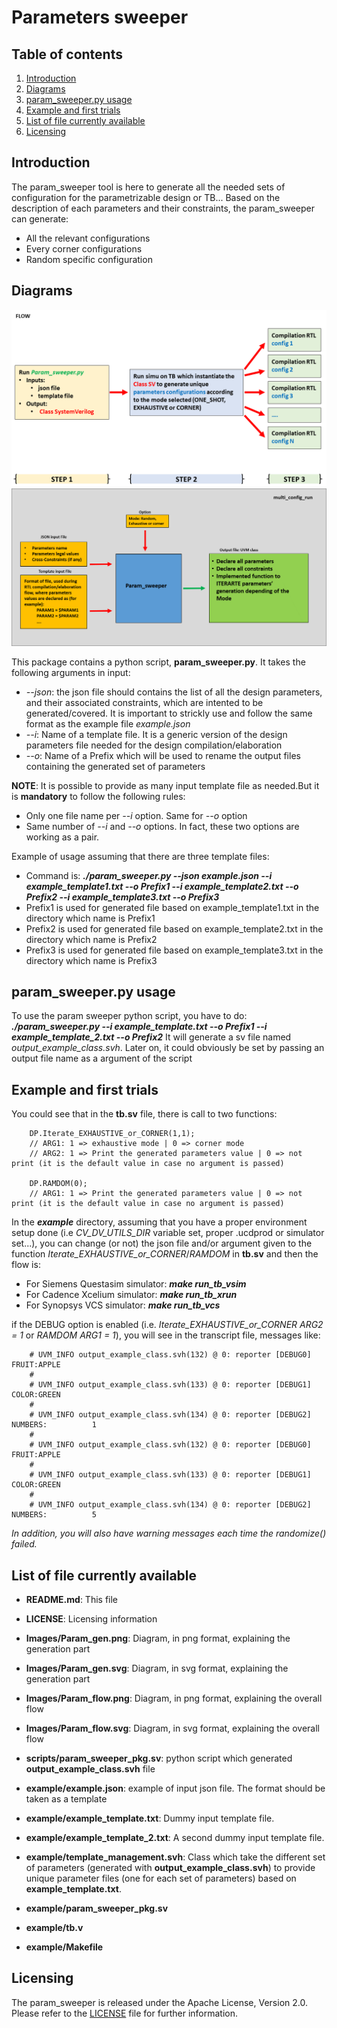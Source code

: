 # Parameters sweeper

## Table of contents
1. [Introduction](#Introduction)
2. [Diagrams](##Diagrams)
3. [param_sweeper.py usage](#Usage)
4. [Example and first trials](#Example)
5. [List of file currently available](#Content)
6. [Licensing](#Licensing)

<!-- headings -->
<a id="Introduction"></a>
## Introduction
The param_sweeper tool is here to generate all the needed sets of configuration for the parametrizable design or TB... 
Based on the description of each parameters and their constraints, the param_sweeper can generate:
* All the relevant configurations
* Every corner configurations
* Random specific configuration

<a id="Diagrams"></a>
## Diagrams
![Flow](Images/Param_flow.png)
![Generation](Images/Param_gen.png)

This package contains a python script, **param_sweeper.py**. It takes the following arguments in input:
* *--json*: the json file should contains the list of all the design parameters, and their associated constraints, which are intented to be generated/covered. It is important to strickly use and follow the same format as the example file *example.json*
* *--i*: Name of a template file. It is a generic version of the design parameters file needed for the design compilation/elaboration
* *--o*: Name of a Prefix which will be used to rename the output files containing the generated set of parameters

**NOTE**:
It is possible to provide as many input template file as needed.But it is **mandatory** to follow the following rules:
* Only one file name per *--i* option. Same for *--o* option
* Same number of *--i* and *--o* options. In fact, these two options are working as a pair.

Example of usage assuming that there are three template files: 
* Command is: ***./param_sweeper.py --json example.json --i example_template1.txt --o Prefix1 --i example_template2.txt --o Prefix2 --i example_template3.txt --o Prefix3***
* Prefix1 is used for generated file based on example_template1.txt in the directory which name is Prefix1
* Prefix2 is used for generated file based on example_template2.txt in the directory which name is Prefix2
* Prefix3 is used for generated file based on example_template3.txt in the directory which name is Prefix3

<a id="Usage"></a>
## param_sweeper.py usage
To use the param sweeper python script, you have to do:
***./param_sweeper.py --i example_template.txt --o Prefix1 --i example_template_2.txt --o Prefix2***
It will generate a sv file named *output_example_class.svh*. Later on, it could obviously be set by passing an output file name as a argument of the script

<a id="Example"></a>
## Example and first trials
You could see that in the **tb.sv** file, there is call to two functions: 
```
    DP.Iterate_EXHAUSTIVE_or_CORNER(1,1);
	// ARG1: 1 => exhaustive mode | 0 => corner mode
	// ARG2: 1 => Print the generated parameters value | 0 => not print (it is the default value in case no argument is passed)		

    DP.RAMDOM(0); 
	// ARG1: 1 => Print the generated parameters value | 0 => not print (it is the default value in case no argument is passed)
```
In the ***example*** directory, assuming that you have a proper environment setup done (i.e *CV_DV_UTILS_DIR* variable set, proper .ucdprod or simulator set...), you can change (or not) the json file and/or argument given to the function *Iterate_EXHAUSTIVE_or_CORNER*/*RAMDOM* in **tb.sv** and then the flow is:
* For Siemens Questasim simulator: ***make run_tb_vsim***
* For Cadence Xcelium simulator: ***make run_tb_xrun***
* For Synopsys VCS simulator: ***make run_tb_vcs***

if the DEBUG option is enabled (i.e. *Iterate_EXHAUSTIVE_or_CORNER ARG2 = 1* or *RAMDOM ARG1 = 1*), you will see in the transcript file, messages like:
```
	# UVM_INFO output_example_class.svh(132) @ 0: reporter [DEBUG0] FRUIT:APPLE
	# 
	# UVM_INFO output_example_class.svh(133) @ 0: reporter [DEBUG1] COLOR:GREEN
	# 
	# UVM_INFO output_example_class.svh(134) @ 0: reporter [DEBUG2] NUMBERS:          1
	# 
	# UVM_INFO output_example_class.svh(132) @ 0: reporter [DEBUG0] FRUIT:APPLE
	# 
	# UVM_INFO output_example_class.svh(133) @ 0: reporter [DEBUG1] COLOR:GREEN
	# 
	# UVM_INFO output_example_class.svh(134) @ 0: reporter [DEBUG2] NUMBERS:          5
```
*In addition, you will also have warning messages each time the randomize() failed.*


<a id="Content"></a>
## List of file currently available
* **README.md**: This file
* **LICENSE**: Licensing information
* **Images/Param_gen.png**: Diagram, in png format, explaining the generation part
* **Images/Param_gen.svg**: Diagram, in svg format, explaining the generation part
* **Images/Param_flow.png**: Diagram, in png format, explaining the overall flow
* **Images/Param_flow.svg**: Diagram, in svg format, explaining the overall flow
* **scripts/param_sweeper_pkg.sv**:  python script which generated **output_example_class.svh** file

* **example/example.json**: example of input json file. The format should be taken as a template
* **example/example_template.txt**: Dummy input template file.
* **example/example_template_2.txt**: A second dummy input template file.
* **example/template_management.svh**: Class which take the different set of parameters (generated with **output_example_class.svh**) to provide unique parameter files (one for each set of parameters) based on **example_template.txt**. 
* **example/param_sweeper_pkg.sv**
* **example/tb.v**
* **example/Makefile**

<a id="Licensing"></a>
## Licensing
The param_sweeper is released under the Apache License, Version 2.0.
Please refer to the [LICENSE](LICENSE) file for further information.
